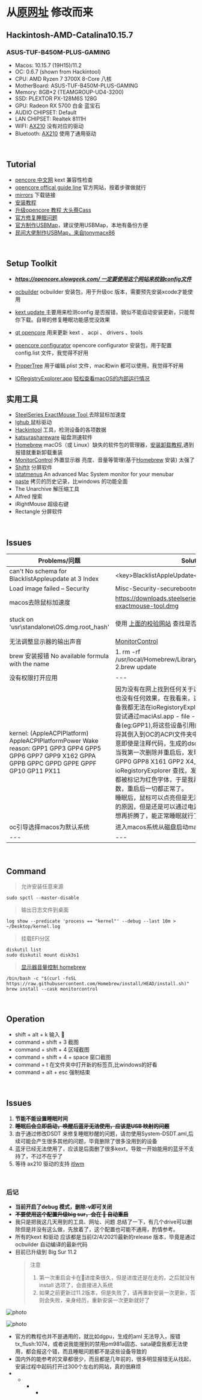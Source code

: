 # 从[原网址](https://github.com/jinhaozcp/Hackintosh-Ryzen-MSI-B450-Gaming-Pro-carbon-ac) 修改而来

## Hackintosh-AMD-Catalina10.15.7
### ASUS-TUF-B450M-PLUS-GAMING
- Macos: 10.15.7 (19H15)/11.2
- OC: 0.6.7 (shown from Hackintool)
- CPU: AMD Ryzen 7 3700X 8-Core 八核
- MotherBoard: ASUS-TUF-B450M-PLUS-GAMING
- Memory: 8GB*2 (TEAMGROUP-UD4-3200)
- SSD: PLEXTOR PX-128M6S 128G
- GPU: Radeon RX 5700 白金 蓝宝石
- AUDIO CHIPSET: Default
- LAN CHIPSET: Realtek 8111H
- WIFI: [AX210](https://ark.intel.com/content/www/cn/zh/ark/products/204836/intel-wi-fi-6e-ax210-gig.html?wapkw=ax210) 没有对应的驱动
- Bluetooth: [AX210](https://ark.intel.com/content/www/cn/zh/ark/products/204836/intel-wi-fi-6e-ax210-gig.html?wapkw=ax210) 使用了通用驱动

<br>

Tutorial
---
- [pencore 中文网](https://oc.skk.moe/kextlist.html) kext 兼容性检查
- [opencore offical guide line](https://dortania.github.io/OpenCore-Install-Guide/) 官方网站，按着步骤做就行
- [mirrors](https://mirrors.dtops.cc/iso/MacOS/daliansky_macos/)  下载链接 
- [安装教程](https://www.cnblogs.com/yucloud/p/opencore.html)
- [升级opencore 教程 大头蔡Cass](https://www.bilibili.com/video/BV11i4y1L7Mn?t=101)
- [官方修复睡眠问题](https://dortania.github.io/OpenCore-Post-Install/universal/sleep.html)
- [官方制作USBMap](https://dortania.github.io/OpenCore-Post-Install/usb/#macos-and-the-15-port-limit)，建议使用USBMap，本地有备份方便
- [民间大佬制作USBMap，来自tonymacx86](https://www.tonymacx86.com/threads/the-new-beginners-guide-to-usb-port-configuration.286553/)

<br>

Setup Toolkit
---
- <u>***https://opencore.slowgeek.com/ 一定要使用这个网站来校验config文件***</u>
- [ocbuilder](https://github.com/Pavo-IM/ocbuilder/) ocbuilder 安装包，用于升级oc 版本，需要预先安装xcode才能使用
- [kext update ](https://bitbucket.org/profdrluigi/kextupdater/downloads/) 主要用来检测config 是否报错，貌似不能自动安装更新，只能帮你下载。自带的修复睡眠功能感觉没效果
- [qt opencore](https://github.com/ic005k/QtOpenCoreConfig/releases) 用来更新 kext 、 acpi 、 drivers 、tools
- [opencore configurator](https://mackie100projects.altervista.org/)  opencore configurator 安装包，用于配置config.list 文件，我觉得不好用

- [ProperTree](https://github.com/corpnewt/ProperTree)  用于编辑.plist   文件，mac和win 都可以使用，我觉得不好用
- [IORegistryExplorer.app](https://github.com/khronokernel/IORegistryClone/blob/master/ioreg-210.zip) [轻松查看macOS的内部运行情况](https://dortania.github.io/OpenCore-Post-Install/usb/manual/manual.html#usb-mapping-the-manual-way)

实用工具
---
- [SteelSeries ExactMouse Tool ](https://downloads.steelseriescdn.com/drivers/tools/steelseries-exactmouse-tool.dmg) 去除鼠标加速度
- [lghub ](https://download01.logi.com/web/ftp/pub/techsupport/gaming/lghub_installer.zip)鼠标驱动
- [Hackintool](https://github.com/headkaze/Hackintool/releases) 工具，检测设备的各项数据
- [katsurashareware](https://www.katsurashareware.com/amorphousdiskmark/) 磁盘测速软件
- [Homebrew](https://brew.sh/index_zh-cn) macOS（或 Linux）缺失的软件包的管理器，[安装卸载教程](https://github.com/Homebrew/install),遇到报错就重新卸载重装
- [MonitorControl](https://github.com/MonitorControl/MonitorControl) 外置显示器 亮度、音量等管理(基于[Homebrew](https://brew.sh/index_zh-cn) 安装) 太强了
- [ShiftIt](https://github.com/fikovnik/ShiftIt) 分屏软件
- [istatmenus](https://bjango.com/mac/istatmenus/) An advanced Mac System monitor for your menubar
- [paste](https://medium.com/pasteapp) 拷贝的历史记录，比windows 的功能全面
- The Unarchive 解压缩工具
- Alfred 搜索 
- iRightMouse 超级右键
- Rectangle 分屏软件

<br>

Issues
---
|  Problems/问题   | Solution/解决方法  | According to/来源
|  ----  | ----  | --- |
| can't No schema for BlacklistAppleupdate at 3 Index  | \<key>BlacklistAppleUpdate</key>\<true/> (也可能是\<false/>) | http://bbs.pcbeta.com/forum.php?mod=viewthread&tid=1861748
| Load image failed – Security | Misc-Security-securebootmodel - disabled | https://macx.top/15131.html 
| macos去除鼠标加速度 | https://downloads.steelseriescdn.com/drivers/tools/steelseries-exactmouse-tool.dmg | https://www.v2ex.com/t/389853
| stuck on 'usr\\standalone\\OS.dmg.root_hash'| 使用 [上面的校验网站](https://opencore.slowgeek.com/) 查找是否存在错误信息| https://www.tonymacx86.com/threads/big-sur-installer-error-in-opening-usr-standalone-os-dmg-root_hash.306845/
| 无法调整显示器的输出声音 | [MonitorControl](https://github.com/MonitorControl/MonitorControl) | https://www.v2ex.com/t/671686
| brew 安装报错 No available formula with the name  | 1. rm -rf /usr/local/Homebrew/Library/Taps/homebrew/homebrew-core <br> 2.brew update| online 
| 没有权限打开应用 | --- | ---
| kernel: (AppleACPIPlatform) AppleACPIPlatformPower Wake reason: GPP1 GPP3 GPP4 GPP5 GPP6 GPP7 GPP9 X162 GPPA GPPB GPPC GPPD GPPE GPPF GP10 GP11 PX11 | 因为没有在网上找到任何关于这个的答案，并且尝试过了USBMap，也没有任何效果，在我看来，这并不是USB导致的唤醒，相反这些设备我都无法在ioRegistoryExplorer 找到.<br>尝试通过maciAsl.app - file - open - DSDT，打开后搜索相应的设备(eg:GPP1),将这些设备引用的地方都删除，重新编译成.aml文件并将其倒入到OC的ACPI文件夹中，并在config.plist中添加相应参数,注意即使是注释代码，生成的dsdt就看不到这些代码了。<br>当我第一次删除并重启后，发现还是秒醒，查看日志Wake reason: GPP0 GPP8 X161 GPP2 X4_0 PTXH (Network)，再通过 ioRegistoryExplorer 查找，发现PTXH这个设备编号下有很多设备，都被标记为红色字体，于是我再次从DSDT中删除该设备的所有参数，重启后一切都正常了。<br>睡眠后，鼠标可以点亮但是无法唤醒，应该是因为我删除了这些设备的原因，但是还是可以通过电源键唤醒的，做到这一步也很难了，不想再折腾了，能正常睡眠就行了。 | 原创
| oc引导选择macos为默认系统 | 进入macos系统从磁盘启动macos即可 | --- 
| --- | --- | ---

<br>

Command
---
>允许安装任意来源

    sudo spctl --master-disable

> 输出日志文件到桌面 

    log show --predicate 'process == "kernel"' --debug --last 10m > ~/Desktop/kernel.log  

> 挂载EFI分区 

    diskutil list 
    sudo diskutil mount disk3s1

> [显示器音量控制 homebrew](https://github.com/Homebrew/homebrew-cask)
    
    /bin/bash -c "$(curl -fsSL https://raw.githubusercontent.com/Homebrew/install/HEAD/install.sh)"
    brew install --cask monitorcontrol

<br>

Operation
---
- shift + alt + k 输入 
- command + shift + 3 截图
- command + shift + 4 区域截图
- command + shift + 4 + space 窗口截图
- command + t 在文件夹中打开新的标签页,比windows的好看
- command + alt + esc 强制结束

<br>

Issues
---
1. **节能不能设置睡眠时间**
1. ~~**睡眠后会立即启动，唤醒后蓝牙无法使用，应该是USB 映射的问题**~~
1. 由于通过修改DSDT 来修复睡眠秒醒的问题，请勿使用System-DSDT.aml,后续可能会产生很多其他的问题，毕竟删除了很多没用到的设备
1. 蓝牙已经无法使用了，应该是后面删了很多kext，导致一开始能用的蓝牙不支持了，不过不在乎了
1. 等待 ax210 驱动的支持 [itlwm](http://bbs.pcbeta.com/forum.php?mod=viewthread&tid=1848662)

<br>

### 后记
+  **当前开启了debug 模式，删除-v即可关闭**
+ ~~**不要使用这个配置升级big sur，会在  自动重启**~~
+ 我只是把我这几天用到的工具、网址、问题 总结了一下，有几个drive可以删除但是并没有这么做，先放着了，这个配置也可能不通用，酌情参考。
+ 所有的kext 和驱动 应该都是当前(2/4/2021)最新的release 版本，毕竟是通过ocbuilder 自动编译的最新代码
+ 目前已升级到 Big Sur 11.2
    > 注意
    > 1. 第一次重启会卡在进度条很久，但是进度还是在走的，之后就没有install 选项了，会直接进入系统
    > 2. 如果之前更新过11.2版本，但是失败了，请再重新安装一次更新，否则会失败，亲身经历，重新安装一次更新就好了

![photo](https://github.com/SandiTT/Hackintosh-3700X-5700-B450M-Catalina-10.15.7/blob/OC-0.6.7/photo/catalina.png)

![photo](https://github.com/SandiTT/Hackintosh-3700X-5700-B450M-Catalina-10.15.7/blob/OC-0.6.7/photo/big%20sur.png)

+ 官方的教程也并不是通用的，就比如dgpu，生成的aml 无法导入，报错tx_flush:1074，或者说我能搜到的禁用pm981a固态、sata硬盘我都无法使用，都会报这个错，而且睡眠问题都不是这些设备导致的
+ 国内外的能参考的文章都很少，而且都是几年前的，很多明显报错无从找起，安装过程中起码打开过300个左右的网站，真的很麻烦
+ + + + 
